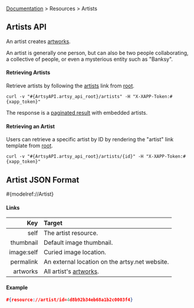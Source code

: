 [Documentation](/docs) &gt; Resources &gt; Artists

## Artists API

An artist creates [artworks](/docs/artworks).

An artist is generally one person, but can also be two people collaborating, a collective of people, or even a mysterious entity such as "Banksy".

#### Retrieving Artists

Retrieve artists by following the [artists](#{ArtsyAPI.artsy_api_root}/artists) link from [root](#{ArtsyAPI.artsy_api_root}).

```
curl -v "#{ArtsyAPI.artsy_api_root}/artists" -H "X-XAPP-Token:#{xapp_token}"
```

The response is a [paginated result](/docs/pagination) with embedded artists.

#### Retrieving an Artist

Users can retrieve a specific artist by ID by rendering the "artist" link template from [root](#{ArtsyAPI.artsy_api_root}).

```
curl -v "#{ArtsyAPI.artsy_api_root}/artists/{id}" -H "X-XAPP-Token:#{xapp_token}"
```

## Artist JSON Format

#{modelref://Artist}

#### Links

Key        | Target                                          |
----------:|:------------------------------------------------|
self       | The artist resource.                            |
thumbnail  | Default image thumbnail.                        |
image:self | Curied image location.                          |
permalink  | An external location on the artsy.net website.  |
artworks   | All artist's [artworks](/docs/artworks).        |

#### Example

``` json
#{resource://artist/id=4d8b92b34eb68a1b2c0003f4}
```
